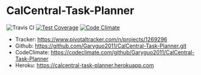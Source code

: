 # CalCentral-Task-Planner 
![Travis CI](https://travis-ci.org/Garyguo2011/CalCentral-Task-Planner.svg?branch=master) [![Test Coverage](https://codeclimate.com/github/Garyguo2011/CalCentral-Task-Planner/badges/coverage.svg)](https://codeclimate.com/github/Garyguo2011/CalCentral-Task-Planner) [![Code Climate](https://codeclimate.com/github/Garyguo2011/CalCentral-Task-Planner/badges/gpa.svg)](https://codeclimate.com/github/Garyguo2011/CalCentral-Task-Planner)
* Tracker: https://www.pivotaltracker.com/n/projects/1269296
* Github: https://github.com/Garyguo2011/CalCentral-Task-Planner.git
* CodeClimate: https://codeclimate.com/github/Garyguo2011/CalCentral-Task-Planner
* Heroku: https://calcentral-task-planner.herokuapp.com
